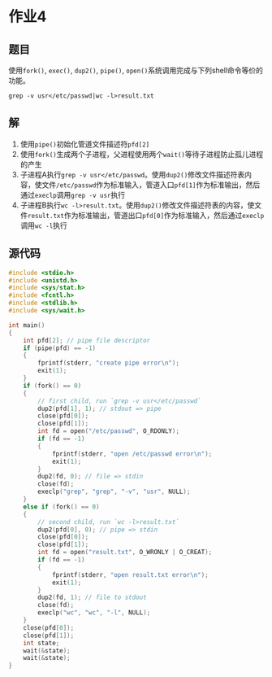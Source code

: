 # 作业4

## 题目

使用`fork()`, `exec()`, `dup2()`, `pipe()`, `open()`系统调用完成与下列shell命令等价的功能。

`grep -v usr</etc/passwd|wc -l>result.txt`

## 解

1. 使用`pipe()`初始化管道文件描述符`pfd[2]`
2. 使用`fork()`生成两个子进程，父进程使用两个`wait()`等待子进程防止孤儿进程的产生
3. 子进程A执行`grep -v usr</etc/passwd`。使用`dup2()`修改文件描述符表内容，使文件`/etc/passwd`作为标准输入，管道入口`pfd[1]`作为标准输出，然后通过`execlp`调用`grep -v usr`执行
4. 子进程B执行`wc -l>result.txt`。使用`dup2()`修改文件描述符表的内容，使文件`result.txt`作为标准输出，管道出口`pfd[0]`作为标准输入，然后通过`execlp`调用`wc -l`执行

## 源代码

```cpp
#include <stdio.h>
#include <unistd.h>
#include <sys/stat.h>
#include <fcntl.h>
#include <stdlib.h>
#include <sys/wait.h>

int main()
{
	int pfd[2]; // pipe file descriptor
	if (pipe(pfd) == -1)
	{
		fprintf(stderr, "create pipe error\n");
		exit(1);
	}
	if (fork() == 0)
	{
		// first child, run `grep -v usr</etc/passwd`
		dup2(pfd[1], 1); // stdout => pipe
		close(pfd[0]);
		close(pfd[1]);
		int fd = open("/etc/passwd", O_RDONLY);
		if (fd == -1)
		{
			fprintf(stderr, "open /etc/passwd error\n");
			exit(1);
		}
		dup2(fd, 0); // file => stdin
		close(fd);
		execlp("grep", "grep", "-v", "usr", NULL);
	}
	else if (fork() == 0)
	{
		// second child, run `wc -l>result.txt`
		dup2(pfd[0], 0); // pipe => stdin
		close(pfd[0]);
		close(pfd[1]);
		int fd = open("result.txt", O_WRONLY | O_CREAT);
		if (fd == -1)
		{
			fprintf(stderr, "open result.txt error\n");
			exit(1);
		}
		dup2(fd, 1); // file to stdout
		close(fd);
		execlp("wc", "wc", "-l", NULL);
	}
	close(pfd[0]);
	close(pfd[1]);
	int state;
	wait(&state);
	wait(&state);
}
```
